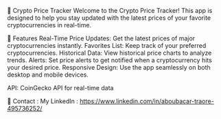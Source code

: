 🚀 Crypto Price Tracker
Welcome to the Crypto Price Tracker! This app is designed to help you stay updated with the latest prices of your favorite cryptocurrencies in real-time.

🌟 Features
Real-Time Price Updates: Get the latest prices of major cryptocurrencies instantly.
Favorites List: Keep track of your preferred cryptocurrencies.
Historical Data: View historical price charts to analyze trends.
Alerts: Set price alerts to get notified when a cryptocurrency hits your desired price.
Responsive Design: Use the app seamlessly on both desktop and mobile devices.

API: CoinGecko API for real-time data

📧 Contact :
My LinkedIn : https://www.linkedin.com/in/aboubacar-traore-495736252/
